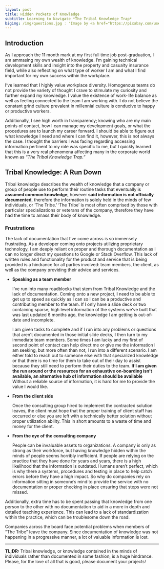 ```yaml
---
layout: post
title: Hidden Pockets of Knowledge
subtitle: Learning to Navigate *The Tribal Knowledge Trap*
bigimg: /img/questions.jpg : "Image by <a href="https://pixabay.com/users/qimono-1962238/?utm_source=link-attribution&amp;utm_medium=referral&amp;utm_campaign=image&amp;utm_content=1872665">Arek Socha</a> from <a href="https://pixabay.com/?utm_source=link-attribution&amp;utm_medium=referral&amp;utm_campaign=image&amp;utm_content=1872665">Pixabay</a>"
---
```

<!--- - "/Your Image Path/filename of image" : "comment" -->
## Introduction

As I approach the 11 month mark at my first full time job post-graduation, I am ammasing my own wealth of knowledge.  I’m gaining  technical development skills and insight into the property and casualty insurance field, while also reflecting on what type of worker I am and what I find important for my own success within the workplace.  

I’ve learned that I highly value workplace diversity.  Homogenous teams do not provide the variety of thought I crave to stimulate my curiosity and further expand my knowledge. I value the existence of work-life balance as well as feeling connected to the team I am working with.  I do not believe the constant grind culture prevalent in millennial culture is conducive to happy or productive workers. 

Additionally, I see high worth in transparency; knowing who are my main points of contact, how I can manage my development goals, or what the procedures are to launch my career forward. I should be able to figure out what knowledge I need and where I can find it, however, this is not always the case. I thought the barriers I was facing regarding accessing information pertinent to my role was specific to me, but I quickly learned that this is a very real phenomena affecting many in the corporate world known as *“The Tribal Knowledge Trap.”*

## Tribal Knowledge: A Run Down

Tribal knowledge describes the wealth of knowledge that a company or group of people use to perform their routine tasks that eventually is **assumed common knowledge**, however **said information is not officially documented**, therefore the information is solely held in the minds of few individuals, or ‘The Tribe.’ ‘The Tribe’  is most often comprised by those with particular specializations or veterans of the company, therefore they have had the time to amass their body of knowledge. 

### Frustrations 

The lack of documentation that I’ve come across is so immensely frustrating.  As a developer coming onto projects utilizing proprietary technology, I am deeply reliant on proper and thorough documentation as I can no longer direct my questions to Google or Stack Overflow.  This lack of written rules and functionality for the product and service that is being provided is a hindrance for all parties involved: team members, the client, as well as the company providing their advice and services.  

* **Speaking as a team member**
  
     I’ve run into many roadblocks that stem from Tribal Knowledge and the lack of documentation.  Coming onto a new project, I need to be able to get up to speed as quickly as I can so I can be a productive and contributing member to the team.  If I only have a slide deck or two containing sparse, high level information of the systems we’ve built that was last updated 6 months ago, the knowledge I am getting is out-of-date and incomplete.

    I am given tasks to complete and if I run into any problems or questions that aren’t documented in those initial slide decks, I then turn to my immediate team members.  Some times I am lucky and my first of second point of contact can help direct me or give me the information I am seeking, but more often than not, I run into a different scenario.  I am either told to reach out to someone else with that specialized knowledge or that there is no time for them to take out of their day to assist because they still need to perform their duties to the team. **If I am given the run around or the resources for an exhaustive on-boarding isn’t available, an alternative hub of information should be available** Without a reliable source of information, it is hard for me to provide the value I would like. 


* **From the client side**

    Once the consulting group hired to implement the contracted solution leaves, the client must hope that the proper training of client staff has occurred or else you are left with a technically better solution without proper utilization ability.  This in short amounts to a waste of time and money for the client.  

* **From the eye of the consulting company**

    People can be invaluable assets to organizations.  A company is only as strong as their workforce, but having knowledge hidden within the minds of people seems horribly inefficient. If people are relying on the practice that they have done for years and years, there is a high likelihood that the information is outdated. Humans aren’t perfect, which is why there a systems, procedures and testing in place to help catch errors before they have a high impact.  So why do companies rely on information sitting in someone’s mind to provide the service with no documentation or proper checking in place ensuring that steps were not missed. 

Additionally, extra time has to be spent passing that knowledge from one person to the other with no documentation to aid in a more in depth and detailed teaching experience. This can lead to a lack of standardization within the practice, which can be troublesome down the road. 

Companies across the board face potential problems when members of “The Tribe” leave the company.  Since documentation of knowledge was not happening in a progressive manner, a lot of valuable information is lost.



- - - 
 

**TL;DR:** Tribal knowledge, or knowledge contained in the minds of individuals rather than documented in some fashion, is a huge hindrance.  Please, for the love of all that is good, please document your projects!


